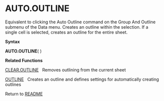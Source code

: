 # AUTO.OUTLINE

Equivalent to clicking the Auto Outline command on the Group And Outline
submenu of the Data menu. Creates an outline within the selection. If a
single cell is selected, creates an outline for the entire sheet.

**Syntax**

**AUTO.OUTLINE**( )

**Related Functions**

[CLEAR.OUTLINE](CLEAR.OUTLINE.md)&nbsp;&nbsp;&nbsp;Removes outlining from the current sheet

[OUTLINE](OUTLINE.md)&nbsp;&nbsp;&nbsp;Creates an outline and defines settings for
automatically creating outlines



Return to [README](README.md#A)

